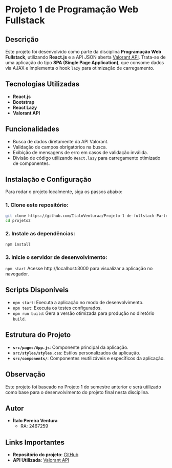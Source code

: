 # Projeto 1 de Programação Web Fullstack  

## Descrição  
Este projeto foi desenvolvido como parte da disciplina **Programação Web Fullstack**, utilizando **React.js** e a API JSON aberta [Valorant API](https://valorant-api.com/). Trata-se de uma aplicação do tipo **SPA (Single Page Application)**, que consome dados via AJAX e implementa o hook `lazy` para otimização de carregamento.  

## Tecnologias Utilizadas  
- **React.js**  
- **Bootstrap**  
- **React Lazy**  
- **Valorant API**  

## Funcionalidades  
- Busca de dados diretamente da API Valorant.  
- Validação de campos obrigatórios na busca.  
- Exibição de mensagens de erro em casos de validação inválida.  
- Divisão de código utilizando `React.lazy` para carregamento otimizado de componentes.  

## Instalação e Configuração  

Para rodar o projeto localmente, siga os passos abaixo:  

### 1. Clone este repositório:  
```bash  
git clone https://github.com/ItaloVenturaa/Projeto-1-de-fullstack-Parte2.git  
cd projeto2  
```
### 2. Instale as dependências:
```npm install```

### 3. Inicie o servidor de desenvolvimento:
```npm start```
Acesse http://localhost:3000 para visualizar a aplicação no navegador.

## Scripts Disponíveis  
- `npm start`: Executa a aplicação no modo de desenvolvimento.  
- `npm test`: Executa os testes configurados.  
- `npm run build`: Gera a versão otimizada para produção no diretório `build`.  

## Estrutura do Projeto  
- **`src/pages/App.js`**: Componente principal da aplicação.  
- **`src/styles/styles.css`**: Estilos personalizados da aplicação.  
- **`src/components/`**: Componentes reutilizáveis e específicos da aplicação.  

## Observação  
Este projeto foi baseado no Projeto 1 do semestre anterior e será utilizado como base para o desenvolvimento do projeto final nesta disciplina.  

## Autor  
- **Ítalo Pereira Ventura**  
  - RA: 2467259  

## Links Importantes  
- **Repositório do projeto**: [GitHub](https://github.com/ItaloVenturaa/Projeto-1-de-fullstack-Parte2/tree/master/projeto2)  
- **API Utilizada**: [Valorant API](https://valorant-api.com/)  

